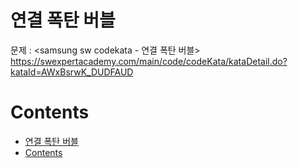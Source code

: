 # 연결 폭탄 버블

문제 : <samsung sw codekata - 연결 폭탄 버블> <br/>
<https://swexpertacademy.com/main/code/codeKata/kataDetail.do?kataId=AWxBsrwK_DUDFAUD>

# Contents

- [연결 폭탄 버블](#%ec%97%b0%ea%b2%b0-%ed%8f%ad%ed%83%84-%eb%b2%84%eb%b8%94)
- [Contents](#contents)
